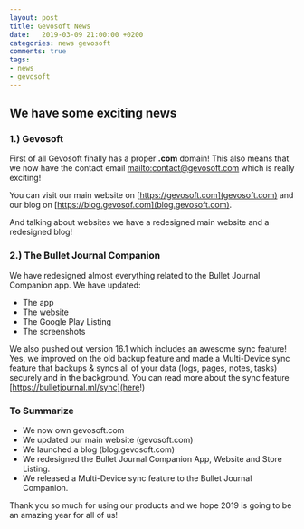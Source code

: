 ```yaml
---
layout: post
title: Gevosoft News
date:   2019-03-09 21:00:00 +0200
categories: news gevosoft
comments: true
tags:
- news
- gevosoft
---
```


## We have some exciting news

### 1.) Gevosoft
First of all Gevosoft finally has a proper <b>.com</b> domain! This also means that we now have the contact email [mailto:contact@gevosoft.com](contact@gevosoft.com) which is really exciting!

You can visit our main website on [https://gevosoft.com](gevosoft.com) and our blog on [https://blog.gevosof.com](blog.gevosoft.com).

And talking about websites we have a redesigned main website and a redesigned blog!

### 2.) The Bullet Journal Companion
We have redesigned almost everything related to the Bullet Journal Companion app.
We have updated:
* The app
* The website
* The Google Play Listing
* The screenshots

We also pushed out version 16.1 which includes an awesome sync feature! Yes, we improved on the old backup feature and made a Multi-Device sync feature that backups & syncs all of your data (logs, pages, notes, tasks) securely and in the background.
You can read more about the sync feature [https://bulletjournal.ml/sync](here!)

### To Summarize
* We now own gevosoft.com
* We updated our main website (gevosoft.com)
* We launched a blog (blog.gevosoft.com)
* We redesigned the Bullet Journal Companion App, Website and Store Listing.
* We released a Multi-Device sync feature to the Bullet Journal Companion.

Thank you so much for using our products and we hope 2019 is going to be an amazing year for all of us!
